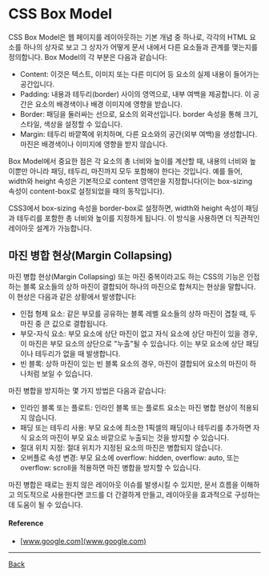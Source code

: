 # CSS Box Model

CSS Box Model은 웹 페이지를 레이아웃하는 기본 개념 중 하나로, 각각의 HTML 요소를 하나의 상자로 보고 그 상자가 어떻게 문서 내에서 다른 요소들과 관계를 맺는지를 정의합니다. Box Model의 각 부분은 다음과 같습니다:

- Content: 이것은 텍스트, 이미지 또는 다른 미디어 등 요소의 실제 내용이 들어가는 공간입니다.
- Padding: 내용과 테두리(border) 사이의 영역으로, 내부 여백을 제공합니다. 이 공간은 요소의 배경색이나 배경 이미지에 영향을 받습니다.
- Border: 패딩을 둘러싸는 선으로, 요소의 외곽선입니다. border 속성을 통해 크기, 스타일, 색상을 설정할 수 있습니다.
- Margin: 테두리 바깥쪽에 위치하며, 다른 요소와의 공간(외부 여백)을 생성합니다. 마진은 배경색이나 이미지에 영향을 받지 않습니다.

Box Model에서 중요한 점은 각 요소의 총 너비와 높이를 계산할 때, 내용의 너비와 높이뿐만 아니라 패딩, 테두리, 마진까지 모두 포함해야 한다는 것입니다. 예를 들어, width와 height 속성은 기본적으로 content 영역만을 지정합니다(이는 box-sizing 속성이 content-box로 설정되었을 때의 동작입니다).

CSS3에서 box-sizing 속성을 border-box로 설정하면, width와 height 속성이 패딩과 테두리를 포함한 총 너비와 높이를 지정하게 됩니다. 이 방식을 사용하면 더 직관적인 레이아웃 설계가 가능합니다.

## 마진 병합 현상(Margin Collapsing)

마진 병합 현상(Margin Collapsing) 또는 마진 중복이라고도 하는 CSS의 기능은 인접하는 블록 요소들의 상하 마진이 결합되어 하나의 마진으로 합쳐지는 현상을 말합니다. 이 현상은 다음과 같은 상황에서 발생합니다:

- 인접 형제 요소: 같은 부모를 공유하는 블록 레벨 요소들의 상하 마진이 겹칠 때, 두 마진 중 큰 값으로 결합됩니다.
- 부모-자식 요소: 부모 요소에 상단 마진이 없고 자식 요소에 상단 마진이 있을 경우, 이 마진은 부모 요소의 상단으로 "누출"될 수 있습니다. 이는 부모 요소에 상단 패딩이나 테두리가 없을 때 발생합니다.
- 빈 블록: 상하 마진이 있는 빈 블록 요소의 경우, 마진이 결합되어 요소의 마진이 하나처럼 보일 수 있습니다.

마진 병합을 방지하는 몇 가지 방법은 다음과 같습니다:

- 인라인 블록 또는 플로트: 인라인 블록 또는 플로트 요소는 마진 병합 현상이 적용되지 않습니다.
- 패딩 또는 테두리 사용: 부모 요소에 최소한 1픽셀의 패딩이나 테두리를 추가하면 자식 요소의 마진이 부모 요소 바깥으로 누출되는 것을 방지할 수 있습니다.
- 절대 위치 지정: 절대 위치가 지정된 요소의 마진은 병합되지 않습니다.
- 오버플로 속성 변경: 부모 요소에 overflow: hidden, overflow: auto, 또는 overflow: scroll을 적용하면 마진 병합을 방지할 수 있습니다.

마진 병합은 때로는 원치 않은 레이아웃 이슈를 발생시킬 수 있지만, 문서 흐름을 이해하고 의도적으로 사용한다면 코드를 더 간결하게 만들고, 레이아웃을 효과적으로 구성하는 데 도움이 될 수 있습니다.

#### Reference

- [www.google.com](www.google.com)

---

[Back](../README.md)
